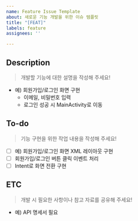 ```yaml
---
name: Feature Issue Template
about: 새로운 기능 개발을 위한 이슈 템플릿
title: "[FEAT]"
labels: feature
assignees: ''

---
```


## Description
> 개발할 기능에 대한 설명을 작성해 주세요!
- 예) 회원가입/로그인 화면 구현
  - 이메일, 비밀번호 입력
  - 로그인 성공 시 MainActivity로 이동

## To-do
> 기능 구현을 위한 작업 내용을 작성해 주세요!
- [ ] 예) 회원가입/로그인 화면 XML 레이아웃 구현
- [ ] 회원가입/로그인 버튼 클릭 이벤트 처리
- [ ] Intent로 화면 전환 구현

## ETC
> 개발 시 필요한 사항이나 참고 자료를 공유해 주세요!
- 예) API 명세서 필요